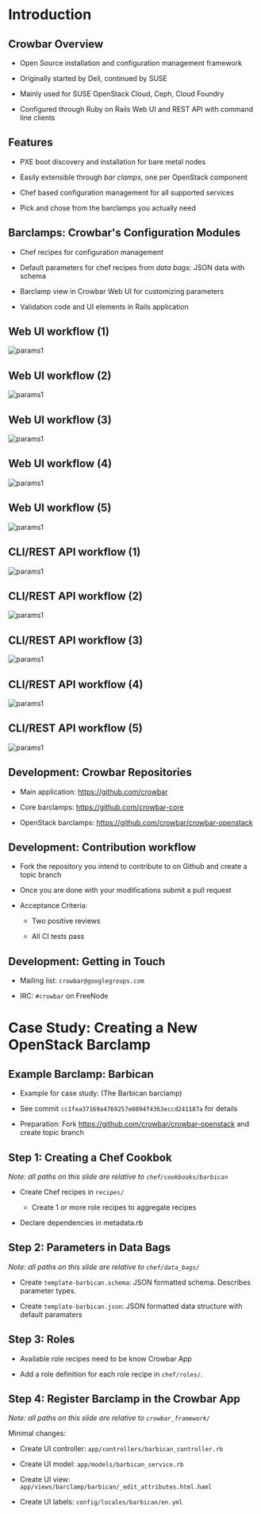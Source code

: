 # Introduction

## Crowbar Overview

* Open Source installation and configuration management framework 

* Originally started by Dell, continued by SUSE

* Mainly used for SUSE OpenStack Cloud, Ceph, Cloud Foundry

* Configured through Ruby on Rails Web UI and REST API with command line
  clients

<!--

Crowbar is the installation and configuration management framework tool we use
for a bunch of SUSE products things right now.

Originally Crowbar was started by Dell as a tool to install and configure
distributed applications such as OpenStack on a cluster of machines. SUSE took
over in 2013 and we have been maintaining it ever since.

It's mainly used for SUSE OpenStack Cloud but it can also be used to set up
Ceph or Cloud Foundry.

Crowbar is configured and operated through a Ruby on Rails web interface which
also exports a REST API. On the other side we have a command line client to
talk to this REST API - much like the OpenStack CLI clients.

-->

## Features

* PXE boot discovery and installation for bare metal nodes

* Easily extensible through *bar clamps*, one per OpenStack component

* Chef based configuration management for all supported services

* Pick and chose from the barclamps you actually need

<!--

Let's have a look at Crowbar's features.

First of all, it can deal with mostly unprepared bare metal machines. All they
need to do is attempt to PXE boot. Crowbar will then automatically discover
them and display the machines that successfully booted in its Nodes view. You
can then assign names to these nodes, install an operating system on them and
apply barclamps to them.

Speaking of which: barclamps are the bread and butter of crowbar. A barclamp
is a plugin for configuring a service, such as OpenStack Nova. Note that a
service in this case can be - and usually is - a distributed system of multiple
different daemons running on multiple different machines.

-->

## Barclamps: Crowbar's Configuration Modules

* Chef recipes for configuration management

* Default parameters for chef recipes from *data bags*: JSON data with schema

* Barclamp view in Crowbar Web UI for customizing parameters

* Validation code and UI elements in Rails application

## Web UI workflow (1)

![params1](img/ui1.PNG)

## Web UI workflow (2)

![params1](img/ui2.PNG)

## Web UI workflow (3)

![params1](img/ui3.PNG)

## Web UI workflow (4)

![params1](img/ui4.PNG)

## Web UI workflow (5)

![params1](img/ui5.PNG)

## CLI/REST API workflow (1)

![params1](img/cli1.PNG)

## CLI/REST API workflow (2)

![params1](img/cli2.PNG)

## CLI/REST API workflow (3)

![params1](img/cli3.PNG)

## CLI/REST API workflow (4)

![params1](img/cli4.PNG)

## CLI/REST API workflow (5)

![params1](img/cli5.PNG)

## Development: Crowbar Repositories

* Main application: https://github.com/crowbar

* Core barclamps: https://github.com/crowbar-core

* OpenStack barclamps: https://github.com/crowbar/crowbar-openstack

## Development: Contribution workflow

* Fork the repository you intend to contribute to on Github and create a topic
  branch

* Once you are done with your modifications submit a pull request

* Acceptance Criteria:

  * Two positive reviews

  * All CI tests pass

## Development: Getting in Touch

* Mailing list: `crowbar@googlegroups.com`

* IRC: `#crowbar` on FreeNode

# Case Study: Creating a New OpenStack Barclamp

## Example Barclamp: Barbican

* Example for case study: (The Barbican barclamp)

* See commit `cc1fea37169a4769257e0894f4363eccd241187a` for details

* Preparation: Fork https://github.com/crowbar/crowbar-openstack and create
  topic branch

## Step 1: Creating a Chef Cookbok

*Note: all paths on this slide are relative to `chef/cookbooks/barbican`*

* Create Chef recipes in `recipes/` 

  * Create 1 or more role recipes to aggregate recipes

* Declare dependencies in metadata.rb

## Step 2: Parameters in Data Bags

*Note: all paths on this slide are relative to `chef/data_bags/`*

* Create `template-barbican.schema`: JSON formatted schema. Describes parameter types.

* Create `template-barbican.json`: JSON formatted data structure with default paramaters

## Step 3: Roles

* Available role recipes need to be know Crowbar App

* Add a role definition for each role recipe in `chef/roles/`.

## Step 4: Register Barclamp in the Crowbar App

*Note: all paths on this slide are relative to `crowbar_framework/`*

Minimal changes:

* Create UI controller: `app/controllers/barbican_controller.rb`

* Create UI model: `app/models/barbican_service.rb`

* Create UI view: `app/views/barclamp/barbican/_edit_attributes.html.haml`

* Create UI labels: `config/locales/barbican/en.yml`
